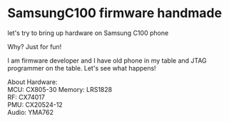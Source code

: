 # SamsungC100 firmware handmade
let's try to bring up hardware on Samsung C100 phone

Why? Just for fun! 

I am firmware developer and I have old phone in my table and JTAG programmer on the table. Let's see what happens!


About Hardware:  
MCU: CX805-30
Memory: LRS1828  
RF: CX74017  
PMU: CX20524-12  
Audio: YMA762  
